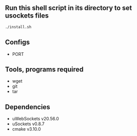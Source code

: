 ## Run this shell script in its directory to set usockets files

```sh
./install.sh
```

## Configs
- PORT

## Tools, programs required
- wget
- git
- tar

## Dependencies
- uWebSockets v20.56.0
- uSockets v0.8.7
- cmake v3.10.0